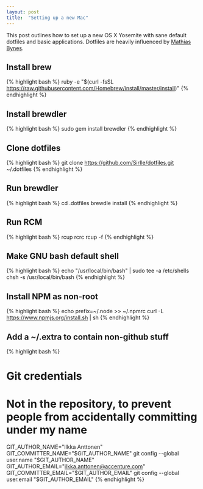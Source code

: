 ```yaml
---
layout: post
title:  "Setting up a new Mac"
---
```

This post outlines how to set up a new OS X Yosemite with sane default dotfiles and basic applications. Dotfiles are heavily influenced by [Mathias Bynes](https://github.com/mathiasbynens/dotfiles).

## Install brew

{% highlight bash %}
ruby -e "$(curl -fsSL https://raw.githubusercontent.com/Homebrew/install/master/install)"
{% endhighlight %}

## Install brewdler

{% highlight bash %}
sudo gem install brewdler
{% endhighlight %}

## Clone dotfiles

{% highlight bash %}
git clone https://github.com/SirIle/dotfiles.git ~/.dotfiles
{% endhighlight %}

## Run brewdler

{% highlight bash %}
cd .dotfiles
brewdle install
{% endhighlight %}

## Run RCM

{% highlight bash %}
rcup rcrc
rcup -f
{% endhighlight %}

## Make GNU bash default shell

{% highlight bash %}
echo "/usr/local/bin/bash" | sudo tee -a /etc/shells
chsh -s /usr/local/bin/bash
{% endhighlight %}

## Install NPM as non-root

{% highlight bash %}
echo prefix=~/.node >> ~/.npmrc
curl -L https://www.npmjs.org/install.sh | sh
{% endhighlight %}

## Add a ~/.extra to contain non-github stuff

{% highlight bash %}
# Git credentials
# Not in the repository, to prevent people from accidentally committing under my name
GIT_AUTHOR_NAME="Ilkka Anttonen"
GIT_COMMITTER_NAME="$GIT_AUTHOR_NAME"
git config --global user.name "$GIT_AUTHOR_NAME"
GIT_AUTHOR_EMAIL="ilkka.anttonen@accenture.com"
GIT_COMMITTER_EMAIL="$GIT_AUTHOR_EMAIL"
git config --global user.email "$GIT_AUTHOR_EMAIL"
{% endhighlight %}
